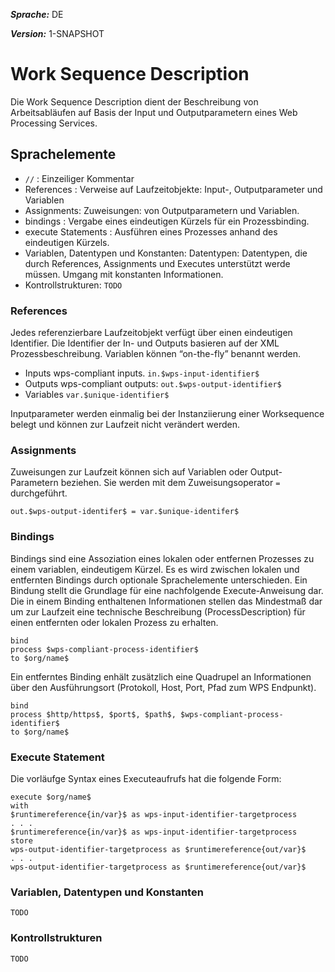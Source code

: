 ***Sprache:*** DE

***Version:*** 1-SNAPSHOT

# Work Sequence Description

Die Work Sequence Description dient der Beschreibung von Arbeitsabläufen auf Basis der Input und Outputparametern eines Web Processing Services.


## Sprachelemente

* `//` : Einzeiliger Kommentar
* References : Verweise auf Laufzeitobjekte: Input-, Outputparameter und Variablen
* Assignments: Zuweisungen: von Outputparametern und Variablen.
* bindings : Vergabe eines eindeutigen Kürzels für ein Prozessbinding.
* execute Statements : Ausführen eines Prozesses anhand des eindeutigen Kürzels.
* Variablen, Datentypen und Konstanten:
        Datentypen: Datentypen, die durch References, Assignments und Executes unterstützt werde müssen.
        Umgang mit konstanten Informationen.
* Kontrollstrukturen: `TODO`

### References

Jedes referenzierbare Laufzeitobjekt verfügt über einen eindeutigen Identifier. Die Identifier der In- und Outputs basieren auf der XML Prozessbeschreibung. Variablen können “on-the-fly” benannt werden.

* Inputs wps-compliant inputs. `in.$wps-input-identifier$`
* Outputs wps-compliant outputs: `out.$wps-output-identifier$` 
* Variables `var.$unique-identifier$`

Inputparameter werden einmalig bei der Instanziierung einer Worksequence belegt und können zur Laufzeit nicht verändert werden.

### Assignments

Zuweisungen zur Laufzeit können sich auf Variablen oder Output-Parametern beziehen. Sie werden mit dem Zuweisungsoperator `=` durchgeführt.

`out.$wps-output-identifer$ = var.$unique-identifer$`

### Bindings

Bindings sind eine Assoziation eines lokalen oder entfernen Prozesses zu einem variablen, eindeutigem Kürzel. Es es wird zwischen lokalen und entfernten Bindings durch optionale Sprachelemente unterschieden. Ein Bindung stellt die Grundlage für eine nachfolgende Execute-Anweisung dar. Die in einem Binding enthaltenen Informationen stellen das Mindestmaß dar um zur Laufzeit eine technische Beschreibung (ProcessDescription) für einen entfernten oder lokalen Prozess zu erhalten.

    bind
    process $wps-compliant-process-identifier$
    to $org/name$

Ein entferntes Binding enhält zusätzlich eine Quadrupel an Informationen über den Ausführungsort (Protokoll, Host, Port, Pfad zum WPS Endpunkt).

    bind
    process $http/https$, $port$, $path$, $wps-compliant-process-identifier$
    to $org/name$

### Execute Statement

Die vorläufge Syntax eines Executeaufrufs hat die folgende Form:

    execute $org/name$
    with
    $runtimereference{in/var}$ as wps-input-identifier-targetprocess
    . . .
    $runtimereference{in/var}$ as wps-input-identifier-targetprocess
    store
    wps-output-identifier-targetprocess as $runtimereference{out/var}$
    . . .
    wps-output-identifier-targetprocess as $runtimereference{out/var}$

### Variablen, Datentypen und Konstanten

`TODO`


### Kontrollstrukturen

`TODO`